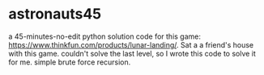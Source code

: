 # astronauts45
a 45-minutes-no-edit python solution code for this game: https://www.thinkfun.com/products/lunar-landing/.
Sat a a friend's house with this game. couldn't solve the last level, so I wrote this code to solve it for me. simple brute force recursion.

